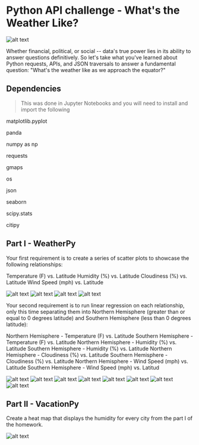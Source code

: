 # **Python API challenge - What's the Weather Like?**


![alt text](https://external-content.duckduckgo.com/iu/?u=https%3A%2F%2Fwww.weathertap.com%2Fimages%2Fslide_global2.jpg&f=1&nofb=1)

Whether financial, political, or social -- data's true power lies in its ability to answer questions definitively. So let's take what you've learned about Python requests, APIs, and JSON traversals to answer a fundamental question: "What's the weather like as we approach the equator?"


## Dependencies

>This was done in Jupyter Notebooks and you will need to install and import the following

matplotlib.pyplot

panda

numpy as np

requests

gmaps

os

json

seaborn 

scipy.stats

citipy

## Part I - WeatherPy

Your first requirement is to create a series of scatter plots to showcase the following relationships:

Temperature (F) vs. Latitude
Humidity (%) vs. Latitude
Cloudiness (%) vs. Latitude
Wind Speed (mph) vs. Latitude


![alt text](https://github.com/benwbarr/Python-API/blob/main/WeatherPy/Figures/LvC.png)
![alt text](https://github.com/benwbarr/Python-API/blob/main/WeatherPy/Figures/LvH.png)
![alt text](https://github.com/benwbarr/Python-API/blob/main/WeatherPy/Figures/LvT.png)
![alt text](https://github.com/benwbarr/Python-API/blob/main/WeatherPy/Figures/LvW.png)

Your second requirement is to run linear regression on each relationship, only this time separating them into Northern Hemisphere (greater than or equal to 0 degrees latitude) and Southern Hemisphere (less than 0 degrees latitude):

Northern Hemisphere - Temperature (F) vs. Latitude
Southern Hemisphere - Temperature (F) vs. Latitude
Northern Hemisphere - Humidity (%) vs. Latitude
Southern Hemisphere - Humidity (%) vs. Latitude
Northern Hemisphere - Cloudiness (%) vs. Latitude
Southern Hemisphere - Cloudiness (%) vs. Latitude
Northern Hemisphere - Wind Speed (mph) vs. Latitude
Southern Hemisphere - Wind Speed (mph) vs. Latitud

![alt text](https://github.com/benwbarr/Python-API/blob/main/WeatherPy/Figures/NMvL.png)
![alt text](https://github.com/benwbarr/Python-API/blob/main/WeatherPy/Figures/SMvL.png)
![alt text](https://github.com/benwbarr/Python-API/blob/main/WeatherPy/Figures/NHvL.png)
![alt text](https://github.com/benwbarr/Python-API/blob/main/WeatherPy/Figures/SHvL.png)
![alt text](https://github.com/benwbarr/Python-API/blob/main/WeatherPy/Figures/NCvL.png)
![alt text](https://github.com/benwbarr/Python-API/blob/main/WeatherPy/Figures/SCvL.png)
![alt text](https://github.com/benwbarr/Python-API/blob/main/WeatherPy/Figures/NWvL.png)
![alt text](https://github.com/benwbarr/Python-API/blob/main/WeatherPy/Figures/SWvL.png)


## Part II - VacationPy

Create a heat map that displays the humidity for every city from the part I of the homework.

![alt text](https://github.com/benwbarr/Python-API/blob/main/VacationPy/Figures/Capture.PNG)
